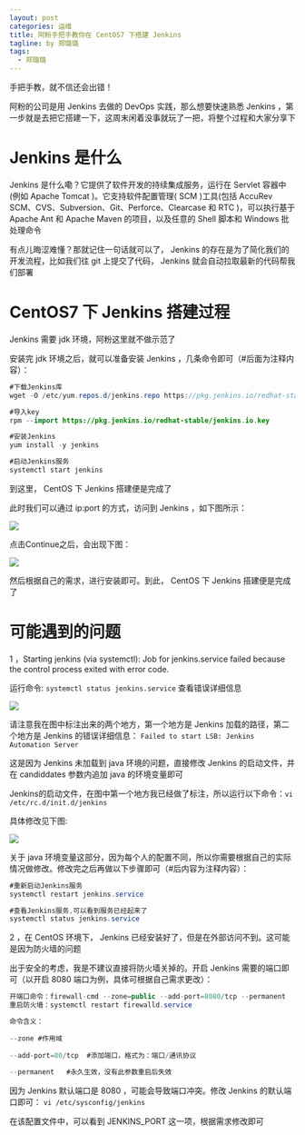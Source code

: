 ```yaml
---
layout: post
categories: 运维
title: 阿粉手把手教你在 CentOS7 下搭建 Jenkins
tagline: by 郑璐璐
tags: 
  - 郑璐璐
---
```

手把手教，就不信还会出错！
<!-- more -->

阿粉的公司是用 Jenkins 去做的 DevOps 实践，那么想要快速熟悉 Jenkins ，第一步就是去把它搭建一下，这周末闲着没事就玩了一把，将整个过程和大家分享下

# Jenkins 是什么

Jenkins 是什么嘞？它提供了软件开发的持续集成服务，运行在 Servlet 容器中(例如 Apache Tomcat )。它支持软件配置管理( SCM )工具(包括 AccuRev SCM、CVS、Subversion、Git、Perforce、Clearcase 和 RTC )，可以执行基于 Apache Ant 和 Apache Maven 的项目，以及任意的 Shell 脚本和 Windows 批处理命令

有点儿晦涩难懂？那就记住一句话就可以了， Jenkins 的存在是为了简化我们的开发流程，比如我们往 git 上提交了代码， Jenkins 就会自动拉取最新的代码帮我们部署

# CentOS7 下 Jenkins 搭建过程

Jenkins 需要 jdk 环境，阿粉这里就不做示范了

安装完 jdk 环境之后，就可以准备安装 Jenkins ，几条命令即可（#后面为注释内容）：

```java
#下载Jenkins库
wget -O /etc/yum.repos.d/jenkins.repo https://pkg.jenkins.io/redhat-stable/jenkins.repo 

#导入key
rpm --import https://pkg.jenkins.io/redhat-stable/jenkins.io.key

#安装Jenkins
yum install -y jenkins

#启动Jenkins服务
systemctl start jenkins 
```

到这里， CentOS 下 Jenkins 搭建便是完成了

此时我们可以通过 ip:port 的方式，访问到 Jenkins ，如下图所示：

![](http://www.justdojava.com/assets/images/2019/java/image-zll/2020/10/05-安装Jenkins.jpg)

点击Continue之后，会出现下图：

![](http://www.justdojava.com/assets/images/2019/java/image-zll/2020/10/06-安装Jenkins.jpg)

然后根据自己的需求，进行安装即可。到此， CentOS 下 Jenkins 搭建便是完成了

# 可能遇到的问题

1 ，Starting jenkins (via systemctl): Job for jenkins.service failed because the control process exited with error code.

运行命令: `systemctl status jenkins.service`  查看错误详细信息

![](http://www.justdojava.com/assets/images/2019/java/image-zll/2020/10/07-错误.jpg)

请注意我在图中标注出来的两个地方，第一个地方是 Jenkins 加载的路径，第二个地方是 Jenkins 的错误详细信息： `Failed to start LSB: Jenkins Automation Server`

这是因为 Jenkins 未加载到 java 环境的问题，直接修改 Jenkins 的启动文件，并在 candiddates 参数内追加 java 的环境变量即可

Jenkins的启动文件，在图中第一个地方我已经做了标注，所以运行以下命令：`vi /etc/rc.d/init.d/jenkins`

具体修改见下图:

![](http://www.justdojava.com/assets/images/2019/java/image-zll/2020/10/08-错误解决.jpg)

关于 java 环境变量这部分，因为每个人的配置不同，所以你需要根据自己的实际情况做修改。修改完之后再做以下步骤即可（#后内容为注释内容）：

```java
#重新启动Jenkins服务
systemctl restart jenkins.service

#查看Jenkins服务,可以看到服务已经起来了
systemctl status jenkins.service
```

2 ，在 CentOS 环境下， Jenkins 已经安装好了，但是在外部访问不到。这可能是因为防火墙的问题

出于安全的考虑，我是不建议直接将防火墙关掉的。开启 Jenkins 需要的端口即可（以开启 8080 端口为例，具体可根据自己需求更改）：

```java
开端口命令：firewall-cmd --zone=public --add-port=8080/tcp --permanent
重启防火墙：systemctl restart firewalld.service

命令含义：
 
--zone #作用域
 
--add-port=80/tcp  #添加端口，格式为：端口/通讯协议
 
--permanent   #永久生效，没有此参数重启后失效
```

因为 Jenkins 默认端口是 8080 ，可能会导致端口冲突。修改 Jenkins 的默认端口即可： `vi /etc/sysconfig/jenkins`

在该配置文件中，可以看到 JENKINS_PORT 这一项，根据需求修改即可